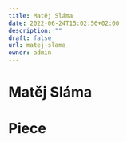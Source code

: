 ```yaml
---
title: Matěj Sláma
date: 2022-06-24T15:02:56+02:00
description: ""
draft: false
url: matej-slama
owner: admin
---
```

# Matěj Sláma

<!-- SECTION BREAK -->
# Piece
